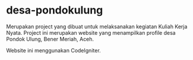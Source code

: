 # desa-pondokulung

Merupakan project yang dibuat untuk melaksanakan kegiatan Kuliah Kerja Nyata. Project ini merupakan website yang menampilkan profile desa Pondok Ulung, Bener Meriah, Aceh.

Website ini menggunakan CodeIgniter.
